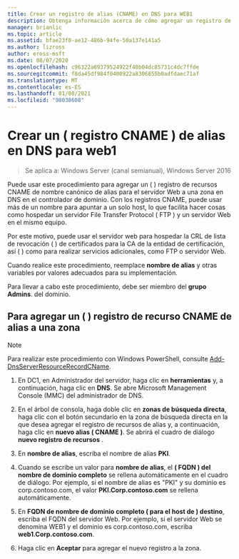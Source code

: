```yaml
---
title: Crear un registro de alias (CNAME) en DNS para WEB1
description: Obtenga información acerca de cómo agregar un registro de recursos de nombre canónico (CNAME) de alias para el servidor Web a una zona en DNS en el controlador de dominio.
manager: brianlic
ms.topic: article
ms.assetid: bfae23f0-ae12-486b-94fe-50a137e141a5
ms.author: lizross
author: eross-msft
ms.date: 08/07/2020
ms.openlocfilehash: c96322a69379524922f40b04dc85731c4dc7ffde
ms.sourcegitcommit: f8da45df984f0400922a8306855b0adfdaec71af
ms.translationtype: MT
ms.contentlocale: es-ES
ms.lasthandoff: 01/08/2021
ms.locfileid: "98038608"
---
```

# <a name="create-an-alias-cname-record-in-dns-for-web1"></a>Crear un \( registro CNAME \) de alias en DNS para web1

>Se aplica a: Windows Server (canal semianual), Windows Server 2016

Puede usar este procedimiento para agregar un \( \) registro de recursos CNAME de nombre canónico de alias para el servidor Web a una zona en DNS en el controlador de dominio. Con los registros CNAME, puede usar más de un nombre para apuntar a un solo host, lo que facilita hacer cosas como hospedar un servidor File Transfer Protocol \( FTP \) y un servidor Web en el mismo equipo.

Por este motivo, puede usar el servidor web para hospedar la CRL de lista de revocación \( \) de certificados para la CA de la entidad de certificación, así \( \) como para realizar servicios adicionales, como FTP o servidor Web.

Cuando realice este procedimiento, reemplace **nombre de alias** y otras variables por valores adecuados para su implementación.

Para llevar a cabo este procedimiento, debe ser miembro del **grupo Admins**. del dominio.

## <a name="to-add-an-alias-cname-resource-record-to-a-zone"></a>Para agregar un \( \) registro de recurso CNAME de alias a una zona

>[!NOTE]
>Para realizar este procedimiento con Windows PowerShell, consulte [Add-DnsServerResourceRecordCName](/powershell/module/dnsserver/add-dnsserverresourcerecordcname?view=winserver2012r2-ps).

1.  En DC1, en Administrador del servidor, haga clic en **herramientas** y, a continuación, haga clic en **DNS**. Se abre Microsoft Management Console (MMC) del administrador de DNS.

2.  En el árbol de consola, haga doble clic en **zonas de búsqueda directa**, haga clic con el botón secundario en la zona de búsqueda directa en la que desea agregar el registro de recursos de alias y, a continuación, haga clic en **nuevo alias \( CNAME \)**. Se abrirá el cuadro de diálogo **nuevo registro de recursos** .

3.  En **nombre de alias**, escriba el nombre de alias **PKI**.

4.  Cuando se escribe un valor para **nombre de alias**, el **\( FQDN \) del nombre de dominio completo** se rellena automáticamente en el cuadro de diálogo. Por ejemplo, si el nombre de alias es "PKI" y su dominio es corp.contoso.com, el valor **PKI.Corp.contoso.com** se rellena automáticamente.

5.  En **FQDN de nombre de dominio completo \( para el host de \) destino**, escriba el FQDN del servidor Web. Por ejemplo, si el servidor Web se denomina WEB1 y el dominio es corp.contoso.com, escriba **web1.Corp.contoso.com**.

6.  Haga clic en **Aceptar** para agregar el nuevo registro a la zona.